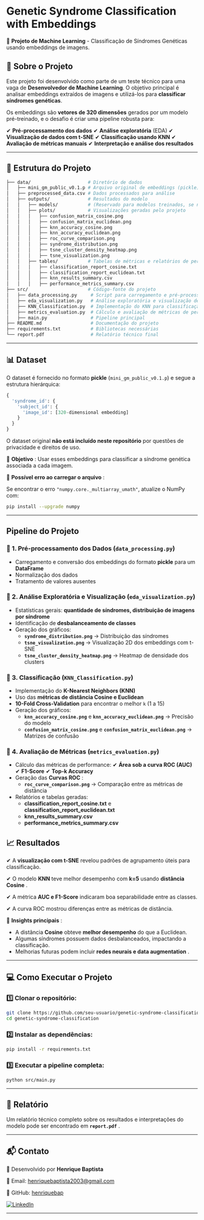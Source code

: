 # Genetic Syndrome Classification with Embeddings

🚀 **Projeto de Machine Learning** - Classificação de Síndromes Genéticas usando embeddings de imagens.

## 📖 Sobre o Projeto

Este projeto foi desenvolvido como parte de um teste técnico para uma vaga de **Desenvolvedor de Machine Learning**. O objetivo principal é analisar embeddings extraídos de imagens e utilizá-los para **classificar síndromes genéticas**.

Os embeddings são **vetores de 320 dimensões** gerados por um modelo pré-treinado, e o desafio é criar uma pipeline robusta para:

✔ **Pré-processamento dos dados**
✔ **Análise exploratória** (EDA)
✔ **Visualização de dados com t-SNE**
✔ **Classificação usando KNN**
✔ **Avaliação de métricas manuais**
✔ **Interpretação e análise dos resultados**

---

## 📂 Estrutura do Projeto

```bash
├── data/                     # Diretório de dados
│   ├── mini_gm_public_v0.1.p # Arquivo original de embeddings (pickle)
│   ├── preprocessed_data.csv # Dados processados para análise
│   ├── outputs/              # Resultados do modelo
│   │   ├── models/           # (Reservado para modelos treinados, se necessário)
│   │   ├── plots/            # Visualizações geradas pelo projeto
│   │   │   ├── confusion_matrix_cosine.png
│   │   │   ├── confusion_matrix_euclidean.png
│   │   │   ├── knn_accuracy_cosine.png
│   │   │   ├── knn_accuracy_euclidean.png
│   │   │   ├── roc_curve_comparison.png
│   │   │   ├── syndrome_distribution.png
│   │   │   ├── tsne_cluster_density_heatmap.png
│   │   │   ├── tsne_visualization.png
│   │   ├── tables/           # Tabelas de métricas e relatórios de performance
│   │   │   ├── classification_report_cosine.txt
│   │   │   ├── classification_report_euclidean.txt
│   │   │   ├── knn_results_summary.csv
│   │   │   ├── performance_metrics_summary.csv
├── src/                      # Código-fonte do projeto
│   ├── data_processing.py     # Script para carregamento e pré-processamento
│   ├── eda_visualization.py   # Análise exploratória e visualização de dados
│   ├── KNN_Classification.py  # Implementação do KNN para classificação
│   ├── metrics_evaluation.py  # Cálculo e avaliação de métricas de performance
│   ├── main.py                # Pipeline principal
├── README.md                  # Documentação do projeto
├── requirements.txt           # Bibliotecas necessárias
└── report.pdf                 # Relatório técnico final
```

---

## 📊 **Dataset**

O dataset é fornecido no formato **pickle** (`mini_gm_public_v0.1.p`) e segue a estrutura hierárquica:

```python
{
  'syndrome_id': {
    'subject_id': {
      'image_id': [320-dimensional embedding]
    }
  }
}
```

O dataset original **não está incluído neste repositório** por questões de privacidade e direitos de uso.

🎯 **Objetivo** : Usar esses embeddings para classificar a síndrome genética associada a cada imagem.

📌 **Possível erro ao carregar o arquivo** :

Se encontrar o erro `"numpy.core._multiarray_umath"`, atualize o NumPy com:

```bash
pip install --upgrade numpy
```

---

## **Pipeline do Projeto**

### 🔹 1. Pré-processamento dos Dados (`data_processing.py`)

- Carregamento e conversão dos embeddings do formato **pickle** para um **DataFrame**
- Normalização dos dados
- Tratamento de valores ausentes

### 🔹 2. Análise Exploratória e Visualização (`eda_visualization.py`)

- Estatísticas gerais: **quantidade de síndromes, distribuição de imagens por síndrome**
- Identificação de **desbalanceamento de classes**
- Geração dos gráficos:
  - **`syndrome_distribution.png`** → Distribuição das síndromes
  - **`tsne_visualization.png`** → Visualização 2D dos embeddings com t-SNE
  - **`tsne_cluster_density_heatmap.png`** → Heatmap de densidade dos clusters

### 🔹 3. Classificação (`KNN_Classification.py`)

- Implementação do **K-Nearest Neighbors (KNN)**
- Uso das **métricas de distância Cosine e Euclidean**
- **10-Fold Cross-Validation** para encontrar o melhor `k` (1 a 15)
- Geração dos gráficos:
  - **`knn_accuracy_cosine.png`** e **`knn_accuracy_euclidean.png`** → Precisão do modelo
  - **`confusion_matrix_cosine.png`** e **`confusion_matrix_euclidean.png`** → Matrizes de confusão

### 🔹 4. Avaliação de Métricas (`metrics_evaluation.py`)

- Cálculo das métricas de performance:
  ✔ **Área sob a curva ROC (AUC)**
  ✔ **F1-Score**
  ✔ **Top-k Accuracy**
- Geração das **Curvas ROC** :
  - **`roc_curve_comparison.png`** → Comparação entre as métricas de distância
- Relatórios e tabelas geradas:
  - **classification_report_cosine.txt** e **classification_report_euclidean.txt**
  - **knn_results_summary.csv**
  - **performance_metrics_summary.csv**

## 📈 **Resultados**

✔ A **visualização com t-SNE** revelou padrões de agrupamento úteis para classificação.

✔ O modelo **KNN** teve melhor desempenho com **k=5** usando **distância Cosine** .

✔ A métrica **AUC e F1-Score** indicaram boa separabilidade entre as classes.

✔ A curva ROC mostrou diferenças entre as métricas de distância.

📌 **Insights principais** :

- A distância **Cosine** obteve **melhor desempenho** do que a Euclidean.
- Algumas síndromes possuem dados desbalanceados, impactando a classificação.
- Melhorias futuras podem incluir **redes neurais e data augmentation** .

---

## 💻 **Como Executar o Projeto**

### 1️⃣ Clonar o repositório:

```bash
git clone https://github.com/seu-usuario/genetic-syndrome-classification.git
cd genetic-syndrome-classification
```

### 2️⃣ Instalar as dependências:

```bash
pip install -r requirements.txt
```

### 3️⃣ Executar a pipeline completa:

```bash
python src/main.py
```

---

## 📄 **Relatório**

Um relatório técnico completo sobre os resultados e interpretações do modelo pode ser encontrado em **`report.pdf`** .

---

## 📬 **Contato**

📌 Desenvolvido por **Henrique Baptista**

📧 Email: [henriquebaptista2003@gmail.com](mailto:henriquebaptista2003@gmail.com)

🔗 GitHub: [henriquebap](https://github.com/henriquebap)

[![LinkedIn](https://img.shields.io/badge/LinkedIn-0077B5?style=for-the-badge&logo=linkedin&logoColor=white)](https://www.linkedin.com/in/henrique-baptista777/)

---
